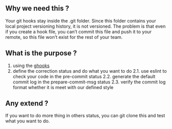 ## Why we need this ?
Your git hooks stay inside the .git folder. Since this folder contains your local project versioning history, it is not versioned. The problem is that even if you create a hook file, you can’t commit this file and push it to your remote, so this file won’t exist for the rest of your team.

## What is the purpose ?

1. using the [ghooks](https://github.com/gtramontina/ghooks)
2. define the correction status and do what you want to do
   2.1. use eslint to check your code in the pre-commit status
   2.2. generate the default commit log in the prepare-commit-msg status
   2.3. verify the commit log format whether it is meet with our defined style


## Any extend ?
If you want to do more thing in others status, you can git clone this and test what you want to do.
